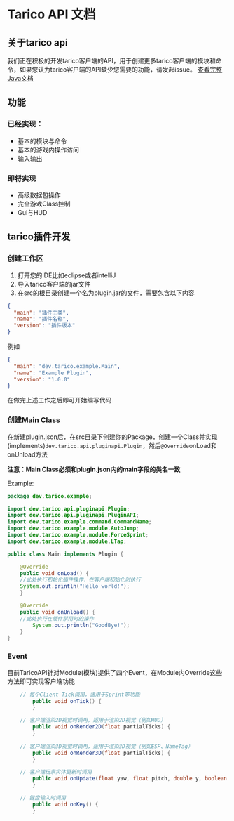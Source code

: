 # Tarico API 文档
## 关于tarico api
我们正在积极的开发tarico客户端的API，用于创建更多tarico客户端的模块和命令，如果您认为tarico客户端的API缺少您需要的功能，请发起issue。
[查看完整Java文档](https://cubk.github.io/ExamplePlugin/)

## 功能
### 已经实现：
- 基本的模块与命令
- 基本的游戏内操作访问
- 输入输出

### 即将实现
- 高级数据包操作
- 完全游戏Class控制
- Gui与HUD

## tarico插件开发
### 创建工作区
1. 打开您的IDE比如eclipse或者intelliJ
2. 导入tarico客户端的jar文件
3. 在src的根目录创建一个名为plugin.jar的文件，需要包含以下内容

```json
{
  "main": "插件主类",
  "name": "插件名称",
  "version": "插件版本"
}
```

例如

```json
{
  "main": "dev.tarico.example.Main",
  "name": "Example Plugin",
  "version": "1.0.0"
}
```
在做完上述工作之后即可开始编写代码

### 创建Main Class

在新建plugin.json后，在src目录下创建你的Package，创建一个Class并实现(implements)```dev.tarico.api.pluginapi.Plugin```，然后```@Override```onLoad和onUnload方法

**注意：Main Class必须和plugin.json内的main字段的类名一致**

Example:
```java
package dev.tarico.example;

import dev.tarico.api.pluginapi.Plugin;
import dev.tarico.api.pluginapi.PluginAPI;
import dev.tarico.example.command.CommandName;
import dev.tarico.example.module.AutoJump;
import dev.tarico.example.module.ForceSprint;
import dev.tarico.example.module.LTap;

public class Main implements Plugin {

    @Override
    public void onLoad() {
	//此处执行初始化插件操作，在客户端初始化时执行
	System.out.println("Hello world!");
    }

    @Override
    public void onUnload() {
	//此处执行在插件禁用时的操作
        System.out.println("GoodBye!");
    }
}
```

### Event
目前TaricoAPI针对Module(模块)提供了四个Event，在Module内Override这些方法即可实现客户端功能
```java
	// 每个Client Tick调用，适用于Sprint等功能
    	public void onTick() {
    	}

	// 客户端渲染2D视觉时调用，适用于渲染2D视觉（例如HUD）
    	public void onRender2D(float partialTicks) {
    	}
	
	// 客户端渲染3D视觉时调用，适用于渲染3D视觉（例如ESP、NameTag）
    	public void onRender3D(float partialTicks) {
    	}

	// 客户端玩家实体更新时调用
    	public void onUpdate(float yaw, float pitch, double y, boolean onGround) {
    	}

	// 键盘输入时调用
    	public void onKey() {
    	}
```
